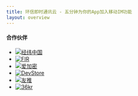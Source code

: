 ```yaml
---
title: 环信即时通讯云 - 五分钟为你的App加入移动IM功能
layout: overview
---
```


<div class="about_r">
  <h4 class="entry-title">合作伙伴</h4>
      <div class="about_con_box partner" style="display:block">
			<ul class="list">
				<li>
                	<a href="http://www.matrixpartners.com.cn/" target="_blank" rel="external nofollow" title="经纬中国">
                    <img src="/img/smile/partner_jingweizg.png" alt="经纬中国" /></a>
                 </li>
				 <li>
                 	<a href="http://fir.im/" target="_blank" rel="externalnofollow" title="FIR"><img src="/img/smile/partner_fir.png" alt="FIR" /></a>
                 </li>
                 <li style="margin-right:100;"><a href="http://www.ijiami.cn/"  target="_blank" rel="external nofollow" title="爱加密"><img src="/img/smile/partner_aijiami.png" alt="爱加密" /></a>
                 </li>
                 <li><a href="http://www.devstore.cn/" target="_blank" rel="external nofollow" title="DevStore"><img src="/img/smile/partner_devstore.jpg" title="DevStore" /></a>
                  </li>
                  <li><a href="http://youtui.mobi/" target="_blank" rel="externalnofollow" title="友推"><img src="/img/smile/partner_youtui.png" alt="友推" /></a>
                  </li>
                  <li style="margin-right:0;"><a href="http://www.36kr.com/" target="_blank" rel="external nofollow" title="36Kr"><img src="/img/smile/partner_36kr.png" alt="36kr" /></a>
                   </li>
			</ul>
		</div>

</div>
